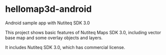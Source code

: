 hellomap3d-android
==================

Android sample app with Nutiteq SDK 3.0

This project shows basic features of Nutiteq Maps SDK 3.0, including vector base map and some overlay objects and layers.

It includes Nutiteq SDK 3.0, which has commercial license. 
